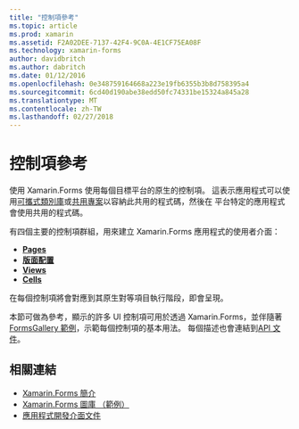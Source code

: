 ```yaml
---
title: "控制項參考"
ms.topic: article
ms.prod: xamarin
ms.assetid: F2A02DEE-7137-42F4-9C0A-4E1CF75EA08F
ms.technology: xamarin-forms
author: davidbritch
ms.author: dabritch
ms.date: 01/12/2016
ms.openlocfilehash: 0e348759164668a223e19fb6355b3b8d758395a4
ms.sourcegitcommit: 6cd40d190abe38edd50fc74331be15324a845a28
ms.translationtype: MT
ms.contentlocale: zh-TW
ms.lasthandoff: 02/27/2018
---
```

# <a name="controls-reference"></a>控制項參考

使用 Xamarin.Forms 使用每個目標平台的原生的控制項。
這表示應用程式可以使用[可攜式類別庫](~/cross-platform/app-fundamentals/pcl.md)或[共用專案](~/cross-platform/app-fundamentals/shared-projects.md)以容納此共用的程式碼，然後在 平台特定的應用程式會使用共用的程式碼。

有四個主要的控制項群組，用來建立 Xamarin.Forms 應用程式的使用者介面：

- [**Pages**](pages.md)
- [**版面配置**](layouts.md)
- [**Views**](views.md)
- [**Cells**](cells.md)

在每個控制項將會對應到其原生對等項目執行階段，即會呈現。

本節可做為參考，顯示的許多 UI 控制項可用於透過 Xamarin.Forms，並伴隨著[FormsGallery 範例](https://developer.xamarin.com/samples/FormsGallery/)，示範每個控制項的基本用法。
每個描述也會連結到[API 文件](https://developer.xamarin.com/api/namespace/Xamarin.Forms/)。



## <a name="related-links"></a>相關連結

- [Xamarin.Forms 簡介](~/xamarin-forms/get-started/introduction-to-xamarin-forms.md)
- [Xamarin.Forms 圖庫 （範例）](https://developer.xamarin.com/samples/FormsGallery/)
- [應用程式開發介面文件](https://developer.xamarin.com/api/namespace/Xamarin.Forms/)
